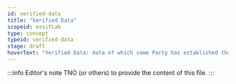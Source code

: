 ```yaml
---
id: verified-data
title: "Verified Data"
scopeid: essifLab
type: concept
typeid: verified-data
stage: draft
hoverText: "Verified Data: data of which some Party has established that it is a truthful representation of what its Author intended it to mean when the data was last created/updated."
---
```


:::info Editor's note
TNO (or others) to provide the content of this file.
:::

